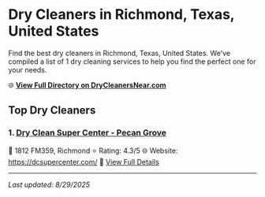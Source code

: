 # Dry Cleaners in Richmond, Texas, United States

Find the best dry cleaners in Richmond, Texas, United States. We've compiled a list of 1 dry cleaning services to help you find the perfect one for your needs.

🌐 **[View Full Directory on DryCleanersNear.com](https://drycleanersnear.com/city/US/Texas/Richmond)**

## Top Dry Cleaners

### 1. [Dry Clean Super Center - Pecan Grove](https://drycleanersnear.com/dryCleaner/68a3db04e0c395148228b36c/dry-clean-super-center-pecan-grove)
📍 1812 FM359, Richmond
⭐ Rating: 4.3/5
🌐 Website: https://dcsupercenter.com/
🔗 [View Full Details](https://drycleanersnear.com/dryCleaner/68a3db04e0c395148228b36c/dry-clean-super-center-pecan-grove)


---

*Last updated: 8/29/2025*
